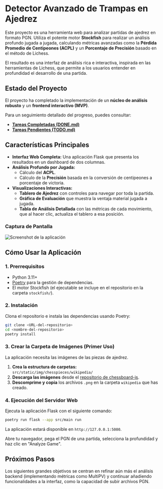 # Detector Avanzado de Trampas en Ajedrez

Este proyecto es una herramienta web para analizar partidas de ajedrez en formato PGN. Utiliza el potente motor **Stockfish** para realizar un análisis profundo jugada a jugada, calculando métricas avanzadas como la **Pérdida Promedio de Centipeones (ACPL)** y un **Porcentaje de Precisión** basado en el método de Lichess.

El resultado es una interfaz de análisis rica e interactiva, inspirada en las herramientas de Lichess, que permite a los usuarios entender en profundidad el desarrollo de una partida.

## Estado del Proyecto

El proyecto ha completado la implementación de un **núcleo de análisis robusto** y un **frontend interactivo (MVP)**.

Para un seguimiento detallado del progreso, puedes consultar:
- **[Tareas Completadas (DONE.md)](docs/DONE.md)**
- **[Tareas Pendientes (TODO.md)](docs/TODO.md)**

## Características Principales

*   **Interfaz Web Completa:** Una aplicación Flask que presenta los resultados en un dashboard de dos columnas.
*   **Análisis Profundo por Jugada:**
    *   Cálculo del **ACPL**.
    *   Cálculo de la **Precisión** basada en la conversión de centipeones a porcentaje de victoria.
*   **Visualizaciones Interactivas:**
    *   **Tablero de Ajedrez** con controles para navegar por toda la partida.
    *   **Gráfica de Evaluación** que muestra la ventaja material jugada a jugada.
    *   **Tabla de Análisis Detallada** con las métricas de cada movimiento, que al hacer clic, actualiza el tablero a esa posición.

### Captura de Pantalla
![Screenshot de la aplicación](https://i.imgur.com/your-screenshot-url.png)  <!-- Reemplaza esto con la URL de tu captura cuando la subas -->

## Cómo Usar la Aplicación

### 1. Prerrequisitos

- Python 3.11+
- [Poetry](https://python-poetry.org/) para la gestión de dependencias.
- El motor Stockfish (el ejecutable se incluye en el repositorio en la carpeta `stockfish/`).

### 2. Instalación

Clona el repositorio e instala las dependencias usando Poetry:

```bash
git clone <URL-del-repositorio>
cd <nombre-del-repositorio>
poetry install
```

### 3. Crear la Carpeta de Imágenes (Primer Uso)
La aplicación necesita las imágenes de las piezas de ajedrez.
1.  **Crea la estructura de carpetas:** `src/static/img/chesspieces/wikipedia/`
2.  **Descarga las imágenes** desde el [repositorio de chessboard-js](https://github.com/oakmac/chessboardjs/raw/master/img/chesspieces/wikipedia.zip).
3.  **Descomprime y copia** los archivos `.png` en la carpeta `wikipedia` que has creado.

### 4. Ejecución del Servidor Web

Ejecuta la aplicación Flask con el siguiente comando:

```bash
poetry run flask --app src/main run
```

La aplicación estará disponible en `http://127.0.0.1:5000`.

Abre tu navegador, pega el PGN de una partida, selecciona la profundidad y haz clic en "Analyze Game".

## Próximos Pasos

Los siguientes grandes objetivos se centran en refinar aún más el análisis backend (implementando métricas como MultiPV) y continuar añadiendo funcionalidades a la interfaz, como la capacidad de subir archivos PGN.
